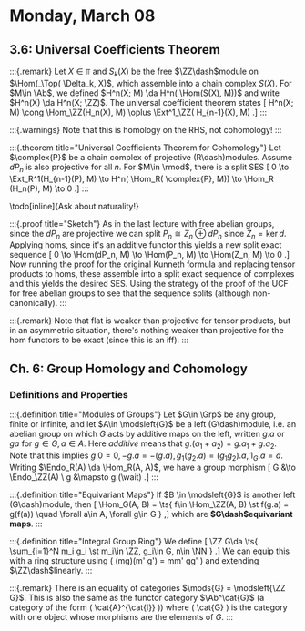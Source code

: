 # Monday, March 08

## 3.6: Universal Coefficients Theorem

:::{.remark}
Let $X \in \Top$ and $S_k(X)$ be the free $\ZZ\dash$module on $\Hom(_\Top( \Delta_k, X)$, which assemble into a chain complex $S(X)$.
For $M\in \Ab$, we defined $H^n(X; M) \da H^n( \Hom(S(X), M))$ and write $H^n(X) \da H^n(X; \ZZ)$.
The universal coefficient theorem states
\[
H^n(X; M) \cong \Hom_\ZZ(H_n(X), M) \oplus \Ext^1_\ZZ( H_{n-1}(X), M)
.\]
:::

:::{.warnings}
Note that this is homology on the RHS, not cohomology!
:::

:::{.theorem title="Universal Coefficients Theorem for Cohomology"}
Let $\complex{P}$ be a chain complex of projective \(R\dash\)modules.
Assume $dP_n$ is also projective for all $n$.
For $M\in \rmod$, there is a split SES
\[
0 \to \Ext_R^1(H_{n-1}(P), M) \to H^n( \Hom_R( \complex{P}, M)) \to \Hom_R (H_n(P), M) \to 0
.\]
:::

\todo[inline]{Ask about naturality!}

:::{.proof title="Sketch"}
As in the last lecture with free abelian groups, since the $dP_n$ are projective we can split $P_n \cong Z_n \oplus dP_n$ since $Z_n = \ker d$.
Applying homs, since it's an additive functor this yields a new split exact sequence
\[
0 \to \Hom(dP_n, M) \to \Hom(P_n, M) \to \Hom(Z_n, M) \to 0
.\]
Now running the proof for the original Kunneth formula and replacing tensor products to homs, these assemble into a split exact sequence of complexes and this yields the desired SES.
Using the strategy of the proof of the UCF for free abelian groups to see that the sequence splits (although non-canonically).
:::

:::{.remark}
Note that flat is weaker than projective for tensor products, but in an asymmetric situation, there's nothing weaker than projective for the hom functors to be exact (since this is an iff).
:::

## Ch. 6: Group Homology and Cohomology

### Definitions and Properties

:::{.definition title="Modules of Groups"}
Let $G\in \Grp$ be any group, finite or infinite, and let $A\in \modsleft{G}$ be a left \(G\dash\)module, i.e. an abelian group on which $G$ acts by additive maps on the left, written $g.a$ or $ga$ for $g\in G, a\in A$.
Here *additive* means that $g.(a_1 + a_2) = g.a_1 + g.a_2$.
Note that this implies $g.0 = 0, -g.a = -(g.a), g_1 (g_2 . a) = (g_1 g_2).a, 1_G.a = a$.
Writing $\Endo_R(A) \da \Hom_R(A, A)$, we have a group morphism
\[
G &\to \Endo_\ZZ(A) \\
g &\mapsto g.(\wait)
.\]
:::

:::{.definition title="Equivariant Maps"}
If $B \in \modsleft{G}$ is another left \(G\dash\)module, then 
\[
\Hom_G(A, B) = \ts{ f\in \Hom_\ZZ(A, B) \st f(g.a) = g(f(a)) \quad \forall a\in A, \forall g\in G } 
,\]
which are **$G\dash$equivariant maps**.
:::

:::{.definition title="Integral Group Ring"}
We define
\[
\ZZ G\da \ts{ \sum_{i=1}^N m_i g_i \st m_i\in \ZZ, g_i\in G, n\in \NN } 
.\]
We can equip this with a ring structure using \( (mg)(m' g') = mm' gg' \) and extending $\ZZ\dash$linearly.
:::


:::{.remark}
There is an equality of categories $\mods{G} = \modsleft{\ZZ G}$.
This is also the same as the functor category $\Ab^\cat{G}$ (a category of the form \( \cat{A}^{\cat{I}} \)) where \( \cat{G} \) is the category with one object whose morphisms are the elements of $G$.
:::











